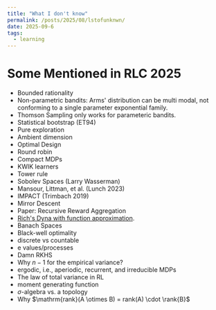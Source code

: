 ```yaml
---
title: "What I don't know"
permalink: /posts/2025/08/lstofunknwn/
date: 2025-09-6
tags:
  - learning
---
```


# Some Mentioned in RLC 2025
- Bounded rationality
- Non-parametric bandits: Arms' distribution can be multi modal, not conforming to a single parameter exponential family.
- Thomson Sampling only works for parameteric bandits.
- Statistical bootstrap (ET94)
- Pure exploration
- Ambient dimension
- Optimal Design
- Round robin
- Compact MDPs
- KWIK learners
- Tower rule 
- Sobolev Spaces (Larry Wasserman)
- Mansour, Littman, et al. (Lunch 2023)
- IMPACT (Trimbach 2019)
- Mirror Descent
- Paper: Recursive Reward Aggregation
- [Rich's Dyna with function approximation](https://drive.google.com/drive/folders/1cMJWR90IkMxWngWpjOtD-qdLS_a7KiYL).
- Banach Spaces
- Black-well optimality
- discrete vs countable
- e values/processes
- Damn RKHS
- Why $n-1$ for the empirical variance?
- ergodic, i.e., aperiodic, recurrent, and irreducible MDPs
- The law of total variance in RL
- moment generating function
- $\sigma$-algebra vs. a topology
- Why $\mathrm{rank}(A \otimes B) = rank(A) \cdot \rank{B}$